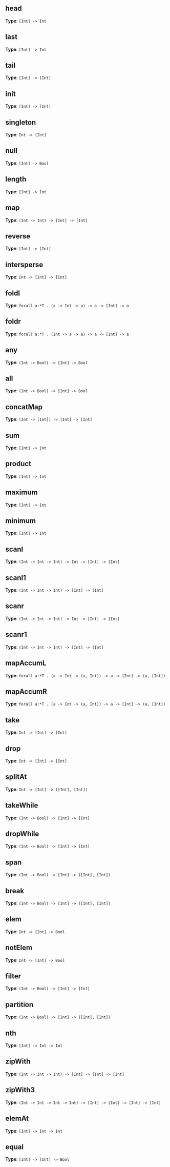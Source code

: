 ## **head**
**Type**: `[Int] -> Int`



## **last**
**Type**: `[Int] -> Int`



## **tail**
**Type**: `[Int] -> [Int]`



## **init**
**Type**: `[Int] -> [Int]`



## **singleton**
**Type**: `Int -> [Int]`



## **null**
**Type**: `[Int] -> Bool`



## **length**
**Type**: `[Int] -> Int`



## **map**
**Type**: `(Int -> Int) -> [Int] -> [Int]`



## **reverse**
**Type**: `[Int] -> [Int]`



## **intersperse**
**Type**: `Int -> [Int] -> [Int]`



## **foldl**
**Type**: `forall a:*T . (a -> Int -> a) -> a -> [Int] -> a`



## **foldr**
**Type**: `forall a:*T . (Int -> a -> a) -> a -> [Int] -> a`



## **any**
**Type**: `(Int -> Bool) -> [Int] -> Bool`



## **all**
**Type**: `(Int -> Bool) -> [Int] -> Bool`



## **concatMap**
**Type**: `(Int -> [Int]) -> [Int] -> [Int]`



## **sum**
**Type**: `[Int] -> Int`



## **product**
**Type**: `[Int] -> Int`



## **maximum**
**Type**: `[Int] -> Int`



## **minimum**
**Type**: `[Int] -> Int`



## **scanl**
**Type**: `(Int -> Int -> Int) -> Int -> [Int] -> [Int]`



## **scanl1**
**Type**: `(Int -> Int -> Int) -> [Int] -> [Int]`



## **scanr**
**Type**: `(Int -> Int -> Int) -> Int -> [Int] -> [Int]`



## **scanr1**
**Type**: `(Int -> Int -> Int) -> [Int] -> [Int]`



## **mapAccumL**
**Type**: `forall a:*T . (a -> Int -> (a, Int)) -> a -> [Int] -> (a, [Int])`



## **mapAccumR**
**Type**: `forall a:*T . (a -> Int -> (a, Int)) -> a -> [Int] -> (a, [Int])`



## **take**
**Type**: `Int -> [Int] -> [Int]`



## **drop**
**Type**: `Int -> [Int] -> [Int]`



## **splitAt**
**Type**: `Int -> [Int] -> ([Int], [Int])`



## **takeWhile**
**Type**: `(Int -> Bool) -> [Int] -> [Int]`



## **dropWhile**
**Type**: `(Int -> Bool) -> [Int] -> [Int]`



## **span**
**Type**: `(Int -> Bool) -> [Int] -> ([Int], [Int])`



## **break**
**Type**: `(Int -> Bool) -> [Int] -> ([Int], [Int])`



## **elem**
**Type**: `Int -> [Int] -> Bool`



## **notElem**
**Type**: `Int -> [Int] -> Bool`



## **filter**
**Type**: `(Int -> Bool) -> [Int] -> [Int]`



## **partition**
**Type**: `(Int -> Bool) -> [Int] -> ([Int], [Int])`



## **nth**
**Type**: `[Int] -> Int -> Int`



## **zipWith**
**Type**: `(Int -> Int -> Int) -> [Int] -> [Int] -> [Int]`



## **zipWith3**
**Type**: `(Int -> Int -> Int -> Int) -> [Int] -> [Int] -> [Int] -> [Int]`



## **elemAt**
**Type**: `[Int] -> Int -> Int`



## **equal**
**Type**: `[Int] -> [Int] -> Bool`



